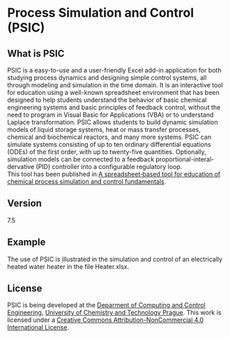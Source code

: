 # Process Simulation and Control (PSIC)

## What is PSIC
PSIC is a easy-to-use and a user-friendly Excel add-in application for both studying process dynamics and designing simple control systems, all through modeling and simulation in the time domain. It is an interactive tool for education using a well-known spreadsheet environment that has been designed to help students understand the behavior of basic chemical engineering systems and basic principles of feedback control, without the need to program in Visual Basic for Applications (VBA) or to understand Laplace transformation. PSIC allows students to build dynamic simulation models of liquid storage systems, heat or mass transfer processes, chemical and biochemical reactors, and many more systems. PSIC can simulate systems consisting of up to ten ordinary differential equations (ODEs) of the first order, with up to twenty-five quantities. Optionally, simulation models can be connected to a feedback proportional-interal-dervative (PID) controller into a configurable regulatory loop.<br />
This tool has been published in [A spreadsheet‐based tool for education of chemical process simulation and control fundamentals](https://doi.org/10.1002/cae.22271).

## Version
7.5

## Example
The use of PSIC is illustrated in the simulation and control of an electrically heated water heater in the file Heater.xlsx.

## License
PSIC is being developed at the [Deparment of Computing and Control Engineering](http://uprt.vscht.cz/en), [University of Chemistry and Technology Prague](https://www.vscht.cz/?jazyk=en). This work is licensed under a <a rel="license" href="http://creativecommons.org/licenses/by-nc/4.0/">Creative Commons Attribution-NonCommercial 4.0 International License</a>.
